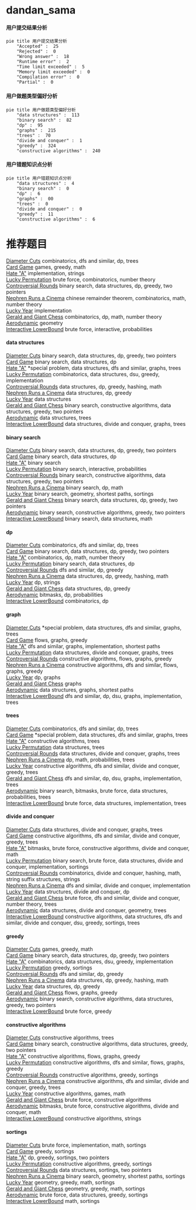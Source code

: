 # dandan_sama
<!-- tabs:start -->
#### **用户提交结果分析**

```mermaid
pie title 用户提交结果分析
    "Accepted" :  25
    "Rejected" :  0
    "Wrong answer" :  18
    "Runtime error" :  2
    "Time limit exceeded" :  5
    "Memory limit exceeded" :  0
    "Compilation error" :  0
    "Partial" :  0
```
#### **用户做题类型偏好分析**

```mermaid
pie title 用户做题类型偏好分析
    "data structures" :  113
    "binary search" :  82
    "dp" :  95
    "graphs" :  215
    "trees" :  70
    "divide and conquer" :  1
    "greedy" :  324
    "constructive algorithms" :  240
```
#### **用户错题知识点分析**

```mermaid
pie title 用户错题知识点分析
    "data structures" :  4
    "binary search" :  0
    "dp" :  6
    "graphs" :  00
    "trees" :  0
    "divide and conquer" :  0
    "greedy" :  11
    "constructive algorithms" :  6
```
<!-- tabs:end -->
# 推荐题目
[Diameter Cuts](http://codeforces.com/problemset/problem/1499/F)		combinatorics,
                        dfs and similar,
                        dp,
                        trees		  
[Card Game](http://codeforces.com/problemset/problem/1270/A)		games,
                        greedy,
                        math		  
[Hate "A"](http://codeforces.com/problemset/problem/1146/B)		implementation,
                        strings		  
[Lucky Permutation](http://codeforces.com/problemset/problem/121/C)		brute force,
                        combinatorics,
                        number theory		  
[Controversial Rounds](http://codeforces.com/problemset/problem/1398/F)		binary search,
                        data structures,
                        dp,
                        greedy,
                        two pointers		  
[Nephren Runs a Cinema](http://codeforces.com/problemset/problem/896/D)		chinese remainder theorem,
                        combinatorics,
                        math,
                        number theory		  
[Lucky Year](http://codeforces.com/problemset/problem/808/A)		implementation		  
[Gerald and Giant Chess](http://codeforces.com/problemset/problem/559/C)		combinatorics,
                        dp,
                        math,
                        number theory		  
[Aerodynamic](https://codeforces.com/contest/1300/problem/D)		geometry		  
[Interactive LowerBound](http://codeforces.com/problemset/problem/843/B)		brute force,
                        interactive,
                        probabilities		  
<!-- tabs:start -->
#### **data structures**
[Diameter Cuts](http://codeforces.com/problemset/problem/1398/F)		binary search,
                        data structures,
                        dp,
                        greedy,
                        two pointers		  
[Card Game](http://codeforces.com/problemset/problem/567/C)		binary search,
                        data structures,
                        dp		  
[Hate "A"](http://codeforces.com/problemset/problem/1403/B)		*special problem,
                        data structures,
                        dfs and similar,
                        graphs,
                        trees		  
[Lucky Permutation](https://codeforces.com/contest/1443/problem/F)		combinatorics,
                        data structures,
                        dsu,
                        greedy,
                        implementation		  
[Controversial Rounds](http://codeforces.com/problemset/problem/486/E)		data structures,
                        dp,
                        greedy,
                        hashing,
                        math		  
[Nephren Runs a Cinema](http://codeforces.com/problemset/problem/1237/G)		data structures,
                        dp,
                        greedy		  
[Lucky Year](http://codeforces.com/problemset/problem/338/E)		data structures		  
[Gerald and Giant Chess](https://codeforces.com/contest/1405/problem/E)		binary search,
                        constructive algorithms,
                        data structures,
                        greedy,
                        two pointers		  
[Aerodynamic](http://codeforces.com/problemset/problem/1137/F)		data structures,
                        trees		  
[Interactive LowerBound](http://codeforces.com/problemset/problem/1336/F)		data structures,
                        divide and conquer,
                        graphs,
                        trees		  
#### **binary search**
[Diameter Cuts](http://codeforces.com/problemset/problem/1398/F)		binary search,
                        data structures,
                        dp,
                        greedy,
                        two pointers		  
[Card Game](http://codeforces.com/problemset/problem/567/C)		binary search,
                        data structures,
                        dp		  
[Hate "A"](https://codeforces.com/contest/966/problem/A)		binary search		  
[Lucky Permutation](http://codeforces.com/problemset/problem/1354/G)		binary search,
                        interactive,
                        probabilities		  
[Controversial Rounds](https://codeforces.com/contest/1405/problem/E)		binary search,
                        constructive algorithms,
                        data structures,
                        greedy,
                        two pointers		  
[Nephren Runs a Cinema](http://codeforces.com/problemset/problem/889/E)		binary search,
                        dp,
                        math		  
[Lucky Year](http://codeforces.com/problemset/problem/1486/B)		binary search,
                        geometry,
                        shortest paths,
                        sortings		  
[Gerald and Giant Chess](http://codeforces.com/problemset/problem/1492/C)		binary search,
                        data structures,
                        dp,
                        greedy,
                        two pointers		  
[Aerodynamic](http://codeforces.com/problemset/problem/1463/D)		binary search,
                        constructive algorithms,
                        greedy,
                        two pointers		  
[Interactive LowerBound](http://codeforces.com/problemset/problem/1490/G)		binary search,
                        data structures,
                        math		  
#### **dp**
[Diameter Cuts](http://codeforces.com/problemset/problem/1499/F)		combinatorics,
                        dfs and similar,
                        dp,
                        trees		  
[Card Game](http://codeforces.com/problemset/problem/1398/F)		binary search,
                        data structures,
                        dp,
                        greedy,
                        two pointers		  
[Hate "A"](http://codeforces.com/problemset/problem/559/C)		combinatorics,
                        dp,
                        math,
                        number theory		  
[Lucky Permutation](http://codeforces.com/problemset/problem/567/C)		binary search,
                        data structures,
                        dp		  
[Controversial Rounds](http://codeforces.com/problemset/problem/1132/E)		dfs and similar,
                        dp,
                        greedy		  
[Nephren Runs a Cinema](http://codeforces.com/problemset/problem/486/E)		data structures,
                        dp,
                        greedy,
                        hashing,
                        math		  
[Lucky Year](http://codeforces.com/problemset/problem/1163/D)		dp,
                        strings		  
[Gerald and Giant Chess](http://codeforces.com/problemset/problem/1237/G)		data structures,
                        dp,
                        greedy		  
[Aerodynamic](http://codeforces.com/problemset/problem/482/C)		bitmasks,
                        dp,
                        probabilities		  
[Interactive LowerBound](http://codeforces.com/problemset/problem/360/C)		combinatorics,
                        dp		  
#### **graph**
[Diameter Cuts](http://codeforces.com/problemset/problem/1403/B)		*special problem,
                        data structures,
                        dfs and similar,
                        graphs,
                        trees		  
[Card Game](http://codeforces.com/problemset/problem/884/F)		flows,
                        graphs,
                        greedy		  
[Hate "A"](http://codeforces.com/problemset/problem/1301/F)		dfs and similar,
                        graphs,
                        implementation,
                        shortest paths		  
[Lucky Permutation](http://codeforces.com/problemset/problem/1336/F)		data structures,
                        divide and conquer,
                        graphs,
                        trees		  
[Controversial Rounds](http://codeforces.com/problemset/problem/269/C)		constructive algorithms,
                        flows,
                        graphs,
                        greedy		  
[Nephren Runs a Cinema](http://codeforces.com/problemset/problem/723/E)		constructive algorithms,
                        dfs and similar,
                        flows,
                        graphs,
                        greedy		  
[Lucky Year](http://codeforces.com/problemset/problem/721/C)		dp,
                        graphs		  
[Gerald and Giant Chess](http://codeforces.com/problemset/problem/235/D)		graphs		  
[Aerodynamic](http://codeforces.com/problemset/problem/464/E)		data structures,
                        graphs,
                        shortest paths		  
[Interactive LowerBound](http://codeforces.com/problemset/problem/81/E)		dfs and similar,
                        dp,
                        dsu,
                        graphs,
                        implementation,
                        trees		  
#### **trees**
[Diameter Cuts](http://codeforces.com/problemset/problem/1499/F)		combinatorics,
                        dfs and similar,
                        dp,
                        trees		  
[Card Game](http://codeforces.com/problemset/problem/1403/B)		*special problem,
                        data structures,
                        dfs and similar,
                        graphs,
                        trees		  
[Hate "A"](http://codeforces.com/problemset/problem/901/A)		constructive algorithms,
                        trees		  
[Lucky Permutation](http://codeforces.com/problemset/problem/1137/F)		data structures,
                        trees		  
[Controversial Rounds](http://codeforces.com/problemset/problem/1336/F)		data structures,
                        divide and conquer,
                        graphs,
                        trees		  
[Nephren Runs a Cinema](http://codeforces.com/problemset/problem/643/E)		dp,
                        math,
                        probabilities,
                        trees		  
[Lucky Year](http://codeforces.com/problemset/problem/321/C)		constructive algorithms,
                        dfs and similar,
                        divide and conquer,
                        greedy,
                        trees		  
[Gerald and Giant Chess](http://codeforces.com/problemset/problem/81/E)		dfs and similar,
                        dp,
                        dsu,
                        graphs,
                        implementation,
                        trees		  
[Aerodynamic](http://codeforces.com/problemset/problem/1479/D)		binary search,
                        bitmasks,
                        brute force,
                        data structures,
                        probabilities,
                        trees		  
[Interactive LowerBound](http://codeforces.com/problemset/problem/1511/C)		brute force,
                        data structures,
                        implementation,
                        trees		  
#### **divide and conquer**
[Diameter Cuts](http://codeforces.com/problemset/problem/1336/F)		data structures,
                        divide and conquer,
                        graphs,
                        trees		  
[Card Game](http://codeforces.com/problemset/problem/321/C)		constructive algorithms,
                        dfs and similar,
                        divide and conquer,
                        greedy,
                        trees		  
[Hate "A"](http://codeforces.com/problemset/problem/1338/C)		bitmasks,
                        brute force,
                        constructive algorithms,
                        divide and conquer,
                        math		  
[Lucky Permutation](http://codeforces.com/problemset/problem/1461/D)		binary search,
                        brute force,
                        data structures,
                        divide and conquer,
                        implementation,
                        sortings		  
[Controversial Rounds](http://codeforces.com/problemset/problem/1466/G)		combinatorics,
                        divide and conquer,
                        hashing,
                        math,
                        string suffix structures,
                        strings		  
[Nephren Runs a Cinema](http://codeforces.com/problemset/problem/1490/D)		dfs and similar,
                        divide and conquer,
                        implementation		  
[Lucky Year](https://codeforces.com/contest/1483/problem/C)		data structures,
                        divide and conquer,
                        dp		  
[Gerald and Giant Chess](http://codeforces.com/problemset/problem/1491/E)		brute force,
                        dfs and similar,
                        divide and conquer,
                        number theory,
                        trees		  
[Aerodynamic](http://codeforces.com/problemset/problem/1303/G)		data structures,
                        divide and conquer,
                        geometry,
                        trees		  
[Interactive LowerBound](http://codeforces.com/problemset/problem/1494/D)		constructive algorithms,
                        data structures,
                        dfs and similar,
                        divide and conquer,
                        dsu,
                        greedy,
                        sortings,
                        trees		  
#### **greedy**
[Diameter Cuts](http://codeforces.com/problemset/problem/1270/A)		games,
                        greedy,
                        math		  
[Card Game](http://codeforces.com/problemset/problem/1398/F)		binary search,
                        data structures,
                        dp,
                        greedy,
                        two pointers		  
[Hate "A"](https://codeforces.com/contest/1443/problem/F)		combinatorics,
                        data structures,
                        dsu,
                        greedy,
                        implementation		  
[Lucky Permutation](http://codeforces.com/problemset/problem/388/A)		greedy,
                        sortings		  
[Controversial Rounds](http://codeforces.com/problemset/problem/1132/E)		dfs and similar,
                        dp,
                        greedy		  
[Nephren Runs a Cinema](http://codeforces.com/problemset/problem/486/E)		data structures,
                        dp,
                        greedy,
                        hashing,
                        math		  
[Lucky Year](http://codeforces.com/problemset/problem/1237/G)		data structures,
                        dp,
                        greedy		  
[Gerald and Giant Chess](http://codeforces.com/problemset/problem/884/F)		flows,
                        graphs,
                        greedy		  
[Aerodynamic](https://codeforces.com/contest/1405/problem/E)		binary search,
                        constructive algorithms,
                        data structures,
                        greedy,
                        two pointers		  
[Interactive LowerBound](https://codeforces.com/contest/1130/problem/D2)		brute force,
                        greedy		  
#### **constructive algorithms**
[Diameter Cuts](http://codeforces.com/problemset/problem/901/A)		constructive algorithms,
                        trees		  
[Card Game](https://codeforces.com/contest/1405/problem/E)		binary search,
                        constructive algorithms,
                        data structures,
                        greedy,
                        two pointers		  
[Hate "A"](http://codeforces.com/problemset/problem/269/C)		constructive algorithms,
                        flows,
                        graphs,
                        greedy		  
[Lucky Permutation](http://codeforces.com/problemset/problem/723/E)		constructive algorithms,
                        dfs and similar,
                        flows,
                        graphs,
                        greedy		  
[Controversial Rounds](http://codeforces.com/problemset/problem/246/A)		constructive algorithms,
                        greedy,
                        sortings		  
[Nephren Runs a Cinema](http://codeforces.com/problemset/problem/321/C)		constructive algorithms,
                        dfs and similar,
                        divide and conquer,
                        greedy,
                        trees		  
[Lucky Year](http://codeforces.com/problemset/problem/1455/C)		constructive algorithms,
                        games,
                        math		  
[Gerald and Giant Chess](http://codeforces.com/problemset/problem/42/C)		brute force,
                        constructive algorithms		  
[Aerodynamic](http://codeforces.com/problemset/problem/1338/C)		bitmasks,
                        brute force,
                        constructive algorithms,
                        divide and conquer,
                        math		  
[Interactive LowerBound](http://codeforces.com/problemset/problem/1421/C)		constructive algorithms,
                        strings		  
#### **sortings**
[Diameter Cuts](https://codeforces.com/contest/1013/problem/C)		brute force,
                        implementation,
                        math,
                        sortings		  
[Card Game](http://codeforces.com/problemset/problem/388/A)		greedy,
                        sortings		  
[Hate "A"](https://codeforces.com/contest/1395/problem/D)		dp,
                        greedy,
                        sortings,
                        two pointers		  
[Lucky Permutation](http://codeforces.com/problemset/problem/246/A)		constructive algorithms,
                        greedy,
                        sortings		  
[Controversial Rounds](http://codeforces.com/problemset/problem/1237/B)		data structures,
                        sortings,
                        two pointers		  
[Nephren Runs a Cinema](http://codeforces.com/problemset/problem/1486/B)		binary search,
                        geometry,
                        shortest paths,
                        sortings		  
[Lucky Year](https://codeforces.com/contest/1496/problem/C)		geometry,
                        greedy,
                        math,
                        sortings		  
[Gerald and Giant Chess](http://codeforces.com/problemset/problem/1495/A)		geometry,
                        greedy,
                        math,
                        sortings		  
[Aerodynamic](http://codeforces.com/problemset/problem/1497/A)		brute force,
                        data structures,
                        greedy,
                        sortings		  
[Interactive LowerBound](http://codeforces.com/problemset/problem/1427/A)		math,
                        sortings		  
<!-- tabs:end -->
